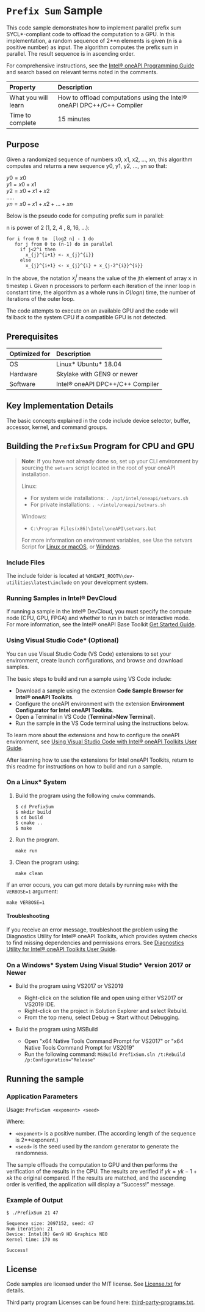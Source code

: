 ﻿# `Prefix Sum` Sample

This code sample demonstrates how to implement parallel prefix sum SYCL*-compliant code to
offload the computation to a GPU. In this implementation, a random sequence of 2**n elements is given (n is a positive number) as input. The algorithm computes the prefix sum in parallel. The result sequence is in ascending order.

For comprehensive instructions, see the [Intel&reg; oneAPI Programming Guide](https://software.intel.com/en-us/oneapi-programming-guide) and search based on relevant terms noted in the comments.

| Property                     | Description
|:---                               |:---
| What you will learn               | How to offload computations using the Intel&reg; oneAPI DPC++/C++ Compiler
| Time to complete                  | 15 minutes


## Purpose

Given a randomized sequence of numbers x0, x1, x2, ..., xn, this algorithm computes and returns
a new sequence y0, y1, y2, ..., yn so that:

$y0 = x0$ <br>
$y1 = x0 + x1$ <br>
$y2 = x0 + x1 + x2$ <br>
..... <br>
$yn = x0 + x1 + x2 + ... + xn$

Below is the pseudo code for computing prefix sum in parallel:

n is power of 2 (1, 2, 4 , 8, 16, ...):
```
for i from 0 to  [log2 n] - 1 do
   for j from 0 to (n-1) do in parallel
     if j<2^i then
       x_{j}^{i+1} <- x_{j}^{i}}
     else
       x_{j}^{i+1} <- x_{j}^{i} + x_{j-2^{i}}^{i}}

```

In the above, the notation $x_{j}^{i}$ means the value of the jth element of array x in timestep i. Given n processors to perform each iteration of the inner loop in constant time, the algorithm
as a whole runs in $O(log n)$ time, the number of iterations of the outer loop.

The code attempts to execute on an available GPU and the code will fallback to the system CPU if a
compatible GPU is not detected.

## Prerequisites

| Optimized for                     | Description
|:---                               |:---
| OS                                | Linux* Ubuntu* 18.04
| Hardware                          | Skylake with GEN9 or newer
| Software                          | Intel&reg; oneAPI DPC++/C++ Compiler

## Key Implementation Details

The basic concepts explained in the code include device selector, buffer, accessor, kernel, and command groups.

## Building the `PrefixSum` Program for CPU and GPU

> **Note**: If you have not already done so, set up your CLI
> environment by sourcing  the `setvars` script located in
> the root of your oneAPI installation.
>
> Linux:
> - For system wide installations: `. /opt/intel/oneapi/setvars.sh`
> - For private installations: `. ~/intel/oneapi/setvars.sh`
>
> Windows:
> - `C:\Program Files(x86)\Intel\oneAPI\setvars.bat`
>
>For more information on environment variables, see Use the setvars Script for [Linux or macOS](https://www.intel.com/content/www/us/en/develop/documentation/oneapi-programming-guide/top/oneapi-development-environment-setup/use-the-setvars-script-with-linux-or-macos.html), or [Windows](https://www.intel.com/content/www/us/en/develop/documentation/oneapi-programming-guide/top/oneapi-development-environment-setup/use-the-setvars-script-with-windows.html).

### Include Files
The include folder is located at `%ONEAPI_ROOT%\dev-utilities\latest\include` on your development system.

### Running Samples in Intel&reg; DevCloud
If running a sample in the Intel&reg; DevCloud, you must specify the compute node (CPU, GPU, FPGA) and whether to run in batch or interactive mode. For more information, see the Intel&reg; oneAPI Base Toolkit [Get Started Guide](https://devcloud.intel.com/oneapi/get_started/).


### Using Visual Studio Code*  (Optional)

You can use Visual Studio Code (VS Code) extensions to set your environment,
create launch configurations, and browse and download samples.

The basic steps to build and run a sample using VS Code include:
 - Download a sample using the extension **Code Sample Browser for Intel&reg; oneAPI Toolkits**.
 - Configure the oneAPI environment with the extension **Environment Configurator for Intel oneAPI Toolkits**.
 - Open a Terminal in VS Code (**Terminal>New Terminal**).
 - Run the sample in the VS Code terminal using the instructions below.

To learn more about the extensions and how to configure the oneAPI environment, see
[Using Visual Studio Code with Intel&reg; oneAPI Toolkits User Guide](https://software.intel.com/content/www/us/en/develop/documentation/using-vs-code-with-intel-oneapi/top.html).

After learning how to use the extensions for Intel oneAPI Toolkits, return to this readme for instructions on how to build and run a sample.

### On a Linux* System
1. Build the program using the following `cmake` commands.
    ```
    $ cd PrefixSum
    $ mkdir build
    $ cd build
    $ cmake ..
    $ make
    ```
2. Run the program.
    ```
    make run
    ```
3. Clean the program using:
    ```
    make clean
    ```
If an error occurs, you can get more details by running `make` with
the `VERBOSE=1` argument:
```
make VERBOSE=1
```

#### Troubleshooting
If you receive an error message, troubleshoot the problem using the Diagnostics Utility for Intel&reg; oneAPI Toolkits, which provides system checks to find missing
dependencies and permissions errors. See [Diagnostics Utility for Intel&reg; oneAPI Toolkits User Guide](https://www.intel.com/content/www/us/en/develop/documentation/diagnostic-utility-user-guide/top.html).

### On a Windows* System Using Visual Studio* Version 2017 or Newer
- Build the program using VS2017 or VS2019
    - Right-click on the solution file and open using either VS2017 or VS2019 IDE.
    - Right-click on the project in Solution Explorer and select Rebuild.
    - From the top menu, select Debug -> Start without Debugging.

- Build the program using MSBuild
     - Open "x64 Native Tools Command Prompt for VS2017" or "x64 Native Tools Command Prompt for VS2019"
     - Run the following command: `MSBuild PrefixSum.sln /t:Rebuild /p:Configuration="Release"`

## Running the sample
### Application Parameters

Usage: `PrefixSum <exponent> <seed>`

Where:
- `<exponent>` is a positive number. (The according length of the sequence is
2**exponent.)
- `<seed>` is the seed used by the random generator to generate the randomness.

The sample offloads the computation to GPU and then performs the verification
of the results in the CPU. The results are verified if $yk = yk-1 + xk$ the
original compared. If the results are matched, and the ascending order is
verified, the application will display a “Success!” message.

### Example of Output
```
$ ./PrefixSum 21 47

Sequence size: 2097152, seed: 47
Num iteration: 21
Device: Intel(R) Gen9 HD Graphics NEO
Kernel time: 170 ms

Success!
```
## License
Code samples are licensed under the MIT license. See
[License.txt](https://github.com/oneapi-src/oneAPI-samples/blob/master/License.txt) for details.

Third party program Licenses can be found here: [third-party-programs.txt](https://github.com/oneapi-src/oneAPI-samples/blob/master/third-party-programs.txt).